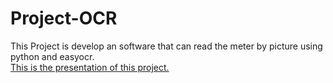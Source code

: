 # Project-OCR
This Project is develop an software that can read the meter by picture using python and easyocr.<br>
<a href="https://www.canva.com/design/DAE8v888Z9k/iKSht7lmJZAZ_U7TzUmbZw/edit?utm_content=DAE8v888Z9k&utm_campaign=designshare&utm_medium=link2&utm_source=sharebutton" target="_blank">This is the presentation of this project.</a>
